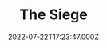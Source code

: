 ---
title: "The Siege"
year: 1998
date: 2022-07-22T17:23:47.000Z
permalink: /almanac/movies/2022-07-22-the-siege/index.html
link: https://letterboxd.com/rknightuk/film/the-siege/
rating: 3
tmdbid: 9882
---